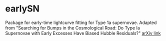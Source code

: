 # earlySN

Package for early-time lightcurve fitting for Type 1a supernovae. Adapted from "Searching for Bumps in the Cosmological Road: Do Type Ia Supernovae with Early Excesses Have Biased Hubble Residuals?" [arXiv link](https://arxiv.org/abs/2401.02926)
